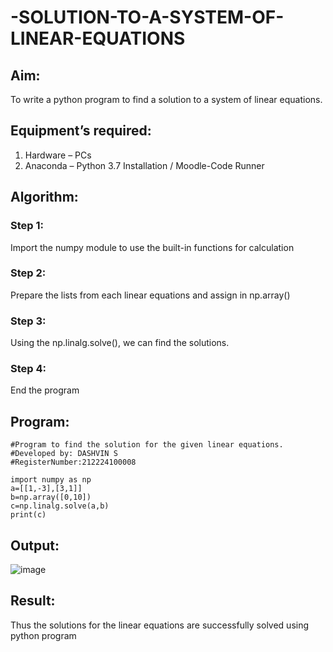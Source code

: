 # -SOLUTION-TO-A-SYSTEM-OF-LINEAR-EQUATIONS
## Aim:
To write a python program to find a solution to a system of linear equations.
## Equipment’s required:
1. 	Hardware – PCs
2. 	Anaconda – Python 3.7 Installation / Moodle-Code Runner
## Algorithm:
### Step 1: 
Import the numpy module to use the built-in functions for calculation
### Step 2: 
Prepare the lists from each linear equations and assign in np.array()
### Step 3: 
Using the np.linalg.solve(), we can find the solutions.
### Step 4: 
End the program
## Program:
~~~
#Program to find the solution for the given linear equations.
#Developed by: DASHVIN S
#RegisterNumber:212224100008

import numpy as np
a=[[1,-3],[3,1]]
b=np.array([0,10])
c=np.linalg.solve(a,b)
print(c)
~~~
## Output:
![image](https://github.com/user-attachments/assets/35082f41-f64c-4c89-b94c-b7d6fc94b061)

## Result: 
Thus the solutions for the linear equations are successfully solved using python program

